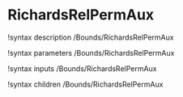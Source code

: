 <!-- MOOSE Documentation Stub: Remove this when content is added. -->

# RichardsRelPermAux
!syntax description /Bounds/RichardsRelPermAux

!syntax parameters /Bounds/RichardsRelPermAux

!syntax inputs /Bounds/RichardsRelPermAux

!syntax children /Bounds/RichardsRelPermAux
